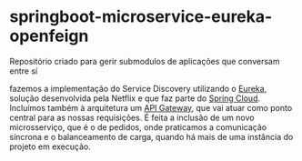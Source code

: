 # springboot-microservice-eureka-openfeign
Repositório criado para gerir submodulos de aplicações que conversam entre sí

fazemos a implementação do Service Discovery utilizando o [Eureka](https://spring.io/projects/spring-cloud-netflix), solução desenvolvida pela Netflix e que faz parte do [Spring Cloud](https://spring.io/projects/spring-cloud). Incluímos também à arquitetura um [API Gateway](https://spring.io/projects/spring-cloud-gateway), que vai atuar como ponto central para as nossas requisições. É feita a inclusão de um novo microsserviço, que é o de pedidos, onde praticamos a comunicação síncrona e o balanceamento de carga, quando há mais de uma instância do projeto em execução.
